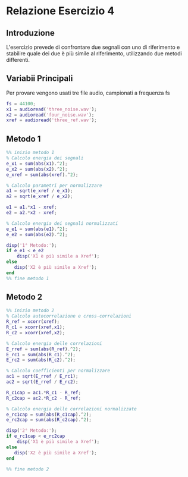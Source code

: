 # Relazione Esercizio 4

## Introduzione
L'esercizio prevede di confrontare due segnali con uno di riferimento e stabilire quale dei due è più simile al riferimento, utilizzando
due metodi differenti.

## Variabii Principali
Per provare vengono usati tre file audio, campionati a frequenza fs
```matlab
fs = 44100;
x1 = audioread('three_noise.wav');
x2 = audioread('four_noise.wav');
xref = audioread('three_ref.wav');
```

## Metodo 1
```matlab
%% inizio metodo 1
% Calcolo energia dei segnali
e_x1 = sum(abs(x1).^2);
e_x2 = sum(abs(x2).^2);
e_xref = sum(abs(xref).^2);

% Calcolo parametri per normalizzare
a1 = sqrt(e_xref / e_x1);
a2 = sqrt(e_xref / e_x2);

e1 = a1.*x1 - xref;
e2 = a2.*x2 - xref;

% Calcolo energia dei segnali normalizzati
e_e1 = sum(abs(e1).^2);
e_e2 = sum(abs(e2).^2);

disp('1° Metodo:');
if e_e1 < e_e2
    disp('X1 è più simile a Xref');
else
   disp('X2 è più simile a Xref');
end
%% fine metodo 1
```

## Metodo 2
```matlab
%% inizio metodo 2
% Calcolo autocorrelazione e cross-correlazioni
R_ref = xcorr(xref);
R_c1 = xcorr(xref,x1);
R_c2 = xcorr(xref,x2);

% Calcolo energia delle correlazioni
E_rref = sum(abs(R_ref).^2);
E_rc1 = sum(abs(R_c1).^2);
E_rc2 = sum(abs(R_c2).^2);

% Calcolo coefficienti per normalizzare
ac1 = sqrt(E_rref / E_rc1);
ac2 = sqrt(E_rref / E_rc2);

R_c1cap = ac1.*R_c1 - R_ref;
R_c2cap = ac2.*R_c2 - R_ref;

% Calcolo energia delle correlazioni normalizzate
e_rc1cap = sum(abs(R_c1cap).^2);
e_rc2cap = sum(abs(R_c2cap).^2);

disp('2° Metodo:');
if e_rc1cap < e_rc2cap
    disp('X1 è più simile a Xref');
else
   disp('X2 è più simile a Xref');
end

%% fine metodo 2
```
